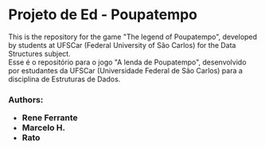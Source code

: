 <h1> Projeto de Ed - Poupatempo</h1>

<p>This is the repository for the game "The legend of Poupatempo", developed by students at UFSCar (Federal University of São Carlos) for the Data Structures subject.
<br/>
Esse é o repositório para o jogo "A lenda de Poupatempo", desenvolvido por estudantes da UFSCar (Universidade Federal de São Carlos) para a disciplina de Estruturas de Dados.</p>

<h3>Authors:
<ul style="list-style-type:disc";>
<li>Rene Ferrante</li>
<li>Marcelo H.</li>
<li>Rato</li></ul></h3>
